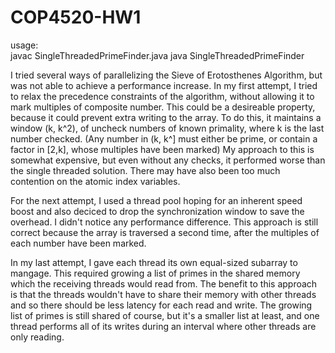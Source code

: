 # COP4520-HW1


usage: <br>
javac SingleThreadedPrimeFinder.java
java SingleThreadedPrimeFinder



I tried several ways of parallelizing the Sieve of Erotosthenes Algorithm, but was not able to achieve a performance increase. 
In my first attempt, I tried to relax the precedence constraints of the algorithm, without allowing it to mark multiples of composite number. This could be a desireable property, because it could prevent extra writing to the array. To do this, it maintains a window
(k, k^2), of uncheck numbers of known primality, where k is the last number checked. (Any number in (k, k^] must either be prime, or contain a factor in [2,k], whose multiples have been marked) My approach to this is somewhat expensive, but even without any checks, it performed worse than the single threaded solution. There may have also been too much contention on the atomic 
index variables. <br>

For the next attempt, I used a thread pool hoping for an inherent speed boost and also deciced to drop the synchronization window to save the overhead. I didn't notice any performance difference. This approach is still correct because the array is traversed a second time, after the multiples of each number have been marked. 

In my last attempt, I gave each thread its own equal-sized subarray to mangage. This required growing a list of primes in the shared memory which the receiving threads would read from. The benefit to this approach is that the threads wouldn't have to share their memory with other threads and so there should be less latency for each read and write. The growing list of primes is still shared of course, but it's a smaller list at least, and one thread performs all of its writes during an interval where other threads are only reading. 